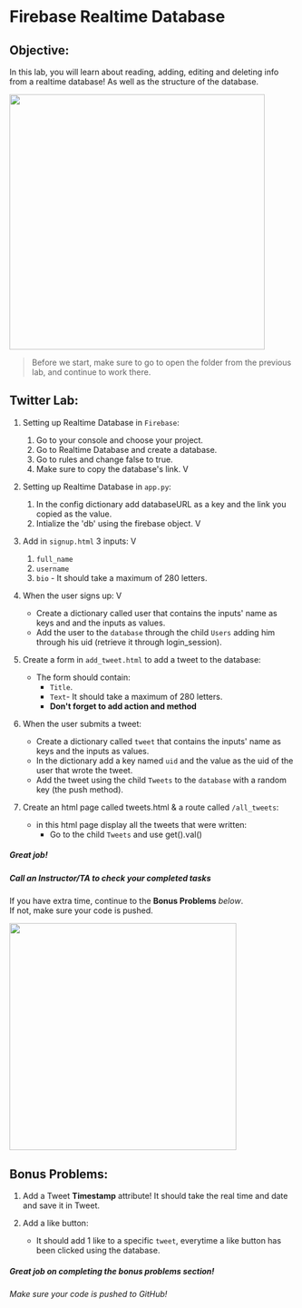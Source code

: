 # Firebase Realtime Database

## Objective: 
In this lab, you will learn about reading, adding, editing and deleting info from a realtime database!
As well as the structure of the database.






<img src="https://res.cloudinary.com/practicaldev/image/fetch/s--AMKbrkDD--/c_imagga_scale,f_auto,fl_progressive,h_900,q_auto,w_1600/https://dev-to-uploads.s3.amazonaws.com/uploads/articles/rlrlpchkz57pxwwxvwid.png" width="450">




> Before we start, make sure to go to open the folder from the previous lab, and continue to work there.


## Twitter Lab: 

1. Setting up Realtime Database in `Firebase`:
    1. Go to your console and choose your project.
    2. Go to Realtime Database and create a database.
    3. Go to rules and change false to true.
    4. Make sure to copy the database's link. V

2. Setting up Realtime Database in `app.py`:
    1. In the config dictionary add databaseURL as a key and the link you copied as the value.
    2. Intialize the 'db' using the firebase object. V


3. Add in `signup.html` 3 inputs: V
    1. `full_name`
    2. `username`
    3. `bio` - It should take a maximum of 280 letters.


4. When the user signs up: V
    - Create a dictionary called user that contains the inputs' name as keys and and the inputs as values.
    - Add the user to the `database` through the child `Users` adding him through his uid (retrieve it through login_session). 


5. Create a form in `add_tweet.html` to add a tweet to the database:
    - The form should contain:
        - `Title`.
        - `Text`- It should take a maximum of 280 letters.
        - **Don't forget to add action and method**


6. When the user submits a tweet:
    - Create a dictionary called `tweet` that contains the inputs' name as keys and the inputs as values.
    - In the dictionary add a key named `uid` and the value as the uid of the user that wrote the tweet.
    - Add the tweet using the child `Tweets` to the `database` with a random key (the push method).

        
7. Create an html page called tweets.html & a route called `/all_tweets`:
    - in this html page display all the tweets that were written:
        - Go to the child `Tweets` and use get().val()
        


##### Great job!
##### Call an Instructor/TA to check your completed tasks
 

If you have extra time, continue to the **Bonus Problems** *below*.  
If not, make sure your code is pushed.


<img src="https://cached.imagescaler.hbpl.co.uk/resize/scaleWidth/888/cached.offlinehbpl.hbpl.co.uk/news/ORP/wendysMAIN-20200206101134487.png" width="400">




## Bonus Problems: 

1. Add a Tweet **Timestamp** attribute! It should take the real time and date and save it in Tweet. 

2. Add a like button:
    - It should add 1 like to a specific `tweet`, everytime a like button has been clicked using the database.   
    
##### Great job on completing the bonus problems section!  
###### Make sure your code is pushed to GitHub!


